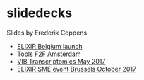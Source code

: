 # slidedecks

Slides by Frederik Coppens

* [ELIXIR Belgium launch](ELIXIR_Belgium_launch_20170209)
* [Tools F2F Amsterdam](ELIXIR_Tools_all_hands_20170131)
* [VIB Transcriptomics May 2017](VIB_RNAseq_20170509)
* [ELIXIR SME event Brussels October 2017](ELIXIR_Belgium_SME_20171009)
